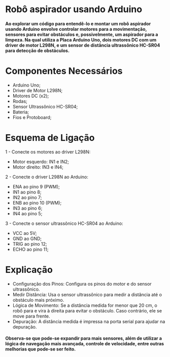 # Robô aspirador usando Arduino

#### Ao explorar um código para entendê-lo e montar um robô aspirador usando Arduino envolve controlar motores para a movimentação, sensores para evitar obstáculos e, possivelmente, um aspirador para a limpeza. Na qual utiliza a Placa Arduino Uno, dois motores DC com um driver de motor L298N, e um sensor de distância ultrassônico HC-SR04 para detecção de obstáculos.

# Componentes Necessários
* Arduino Uno;
* Driver de Motor L298N;
* Motores DC (x2);
* Rodas;
* Sensor Ultrassônico HC-SR04;
* Bateria;
* Fios e Protoboard;

# Esquema de Ligação
1 - Conecte os motores ao driver L298N:

* Motor esquerdo: IN1 e IN2;
* Motor direito: IN3 e IN4;

2 - Conecte o driver L298N ao Arduino:

* ENA ao pino 9 (PWM);
* IN1 ao pino 8;
* IN2 ao pino 7;
* ENB ao pino 10 (PWM);
* IN3 ao pino 6;
* IN4 ao pino 5;

3 - Conecte o sensor ultrassônico HC-SR04 ao Arduino:

* VCC ao 5V;
* GND ao GND;
* TRIG ao pino 12;
* ECHO ao pino 11;

# Explicação

* Configuração dos Pinos: Configura os pinos do motor e do sensor ultrassônico.
* Medir Distância: Usa o sensor ultrassônico para medir a distância até o obstáculo mais próximo.
* Lógica de Movimento: Se a distância medida for menor que 20 cm, o robô para e vira à direita para evitar o obstáculo. Caso contrário, ele se move para frente.
* Depuração: A distância medida é impressa na porta serial para ajudar na depuração.
  
#### Observa-se que pode-se expandir para mais sensores, além de utilizar a lógica de navegação mais avançada, controle de velocidade, entre outras melhorias que pode-se ser feito.
